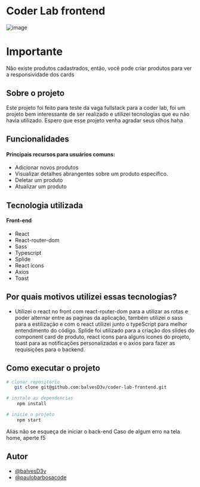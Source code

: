 
# Coder Lab frontend

![image](https://github.com/balvesD3v/coder-lab-frontend/assets/106263458/98422f76-7103-4e8b-9296-52adc5449186)

# Importante
Não existe produtos cadastrados, então, você pode criar produtos para ver a responsividade dos cards

## Sobre o projeto
Este projeto foi feito para teste da vaga fullstack para a coder lab, foi um projeto bem interessante de ser realizado e utilizei tecnologias que eu não havia utilizado. Espero que esse projeto venha agradar seus olhos haha

## Funcionalidades

#### Principais recursos para usuários comuns:

- Adicionar novos produtos
- Visualizar detalhes abrangentes sobre um produto específico.
- Deletar um produto
- Atualizar um produto

## Tecnologia utilizada

#### Front-end
- React
- React-router-dom
- Sass
- Typescript
- Splide
- React icons
- Axios
- Toast

## Por quais motivos utilizei essas tecnologias?
- Utilizei o react no front com react-router-dom para a utilizar as rotas e poder alternar entre as paginas da aplicação, também utilizei o sass para a estilização e com o react utilizei junto o typeScript para melhor entendimento do código. Splide foi utilizado para a criação dos slides do component card de produto, react icons para alguns icones do projeto, toast para as notificações personalizadas e o axios para fazer as requisições para o backend.


## Como executar o projeto

```bash
# clonar repositório
   git clone git@github.com:balvesD3v/coder-lab-frontend.git

# instale as dependencias 
    npm install 

# inicie o projeto
    npm start
```

Aliás não se esqueça de iniciar o back-end
Caso de algum erro na tela home, aperte f5
## Autor

- [@balvesD3v](https://github.com/balvesD3v)
- [@paulobarbosacode](https://www.linkedin.com/in/paulobarbosacode/)


